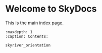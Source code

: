 
# Welcome to SkyDocs

This is the main index page.

```{toctree}
:maxdepth: 1
:caption: Contents:

skyriver_orientation


